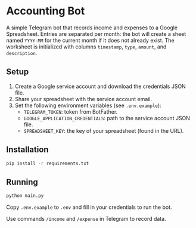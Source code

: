 # Accounting Bot

A simple Telegram bot that records income and expenses to a Google Spreadsheet.
Entries are separated per month: the bot will create a sheet named `YYYY-MM`
for the current month if it does not already exist.
The worksheet is initialized with columns `timestamp`, `type`, `amount`, and
`description`.

## Setup

1. Create a Google service account and download the credentials JSON file.
2. Share your spreadsheet with the service account email.
3. Set the following environment variables (see `.env.example`):
   - `TELEGRAM_TOKEN`: token from BotFather.
   - `GOOGLE_APPLICATION_CREDENTIALS`: path to the service account JSON file.
   - `SPREADSHEET_KEY`: the key of your spreadsheet (found in the URL).

## Installation

```bash
pip install -r requirements.txt
```

## Running

```bash
python main.py
```

Copy `.env.example` to `.env` and fill in your credentials to run the bot.

Use commands `/income` and `/expense` in Telegram to record data.
